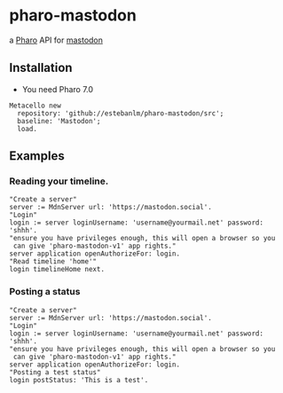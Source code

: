 # pharo-mastodon

a [Pharo](http://pharo.org) API for [mastodon](http://joinmastodon.org)

## Installation 
- You need Pharo 7.0

```Smalltalk
Metacello new 
  repository: 'github://estebanlm/pharo-mastodon/src';
  baseline: 'Mastodon';
  load.
```

## Examples

### Reading your timeline.

```Smalltalk
"Create a server"
server := MdnServer url: 'https://mastodon.social'.
"Login"
login := server loginUsername: 'username@yourmail.net' password: 'shhh'.
"ensure you have privileges enough, this will open a browser so you 
 can give 'pharo-mastodon-v1' app rights."
server application openAuthorizeFor: login.
"Read timeline 'home'"
login timelineHome next.
```

### Posting a status

```Smalltalk
"Create a server"
server := MdnServer url: 'https://mastodon.social'.
"Login"
login := server loginUsername: 'username@yourmail.net' password: 'shhh'.
"ensure you have privileges enough, this will open a browser so you 
 can give 'pharo-mastodon-v1' app rights."
server application openAuthorizeFor: login.
"Posting a test status"
login postStatus: 'This is a test'.
```

